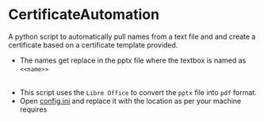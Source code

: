 ﻿# CertificateAutomation
A python script to automatically pull names from a text file and and create a certificate based on a certificate template provided. <br />
* The names get replace in the pptx file where the textbox is named as `<<name>>`
<br /> <br />
- This script uses the `Libre Office` to convert the `pptx` file into `pdf` format. <br />
- Open [config.ini](https://github.com/AtarioPZ/CertificateAutomation/blob/main/config.ini) and replace it with the location as per your machine requires 
